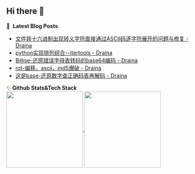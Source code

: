 ## Hi there 👋
📕 &nbsp;**Latest Blog Posts**
<!-- BLOG-POST-LIST:START -->
- [文件转十六进制出现转义字符直接通过ASCII码逐字符展开的问题与修复 - Draina](https://www.cnblogs.com/Draina/p/18740372)
- [python实现排列组合--itertools - Draina](https://www.cnblogs.com/Draina/p/18668558)
- [B@se-还原错误字母表转码的base64编码 - Draina](https://www.cnblogs.com/Draina/p/18668219)
- [rot-偏移，ascii，md5爆破 - Draina](https://www.cnblogs.com/Draina/p/18667858)
- [这是base-还原数字查正确码表再解码 - Draina](https://www.cnblogs.com/Draina/p/18662261)
<!-- BLOG-POST-LIST:END -->
✨ ​**Github Stats&Tech Stack**  
<a href="https://github.com/anuraghazra/github-readme-stats">
  <picture>
    <!-- 暗色模式 -->
    <source 
      srcset="https://github-readme-stats.vercel.app/api?username=saprz&theme=neon&card_width=250"
      media="(prefers-color-scheme: dark)"
    />
    <!-- 亮色模式 -->
    <source
      srcset="https://github-readme-stats.vercel.app/api?username=saprz&theme=buefy&card_width=250"
      media="(prefers-color-scheme: light)"
    />
    <img 
      height=200 
      align="center" 
      src="https://github-readme-stats.vercel.app/api?username=saprz&theme=buefy&card_width=250"
    />
  </picture>
</a>
<a href="https://github.com/anuraghazra/convoychat">
  <picture>
    <source 
      srcset="https://github-readme-stats.vercel.app/api/top-langs?username=saprz&layout=donut&theme=neon&langs_count=8&card_width=250"
      media="(prefers-color-scheme: dark)"
    />
    <source
      srcset="https://github-readme-stats.vercel.app/api/top-langs?username=saprz&layout=donut&theme=buefy&langs_count=8&card_width=250"
      media="(prefers-color-scheme: light)"
    />
    <img 
      height=200 
      align="center" 
      src="https://github-readme-stats.vercel.app/api/top-langs?username=saprz&layout=donut&theme=buefy&langs_count=8&card_width=250"
    />
  </picture>
</a>


